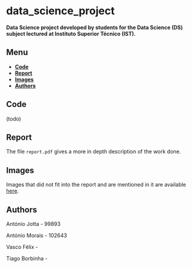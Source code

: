# data_science_project

**Data Science project developed by students for the Data Science (DS) subject lectured at Instituto Superior Técnico (IST).**

## Menu

  - [**Code**](#code)
  - [**Report**](#report)
  - [**Images**](#extra-tests-and-images)
  - [**Authors**](#authors)

## Code

(todo)


## Report

The file `report.pdf` gives a more in depth description of the work done.

## Images

Images that did not fit into the report and are mentioned in it are available [here](https://drive.google.com/drive/folders/1xqP2Qb9q2ZGdruHN3tJFe26Mk4JRGAIn?usp=sharing).

## Authors

António Jotta - 99893

António Morais - 102643

Vasco Félix - 

Tiago Borbinha -
